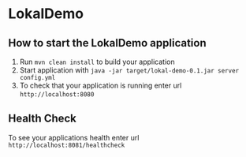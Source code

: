 # LokalDemo

How to start the LokalDemo application
---

1. Run `mvn clean install` to build your application
1. Start application with `java -jar target/lokal-demo-0.1.jar server config.yml`
1. To check that your application is running enter url `http://localhost:8080`

Health Check
---

To see your applications health enter url `http://localhost:8081/healthcheck`
